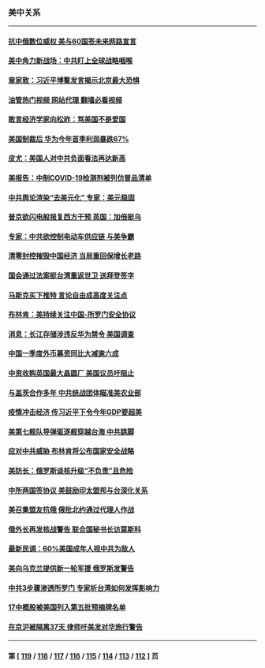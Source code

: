 ### 美中关系
---
#### [抗中俄数位威权 美与60国签未来网路宣言](../../pages/nf1412576/n13722999.md?04291645) 
#### [美中角力新战场：中共盯上全球战略咽喉](../../pages/nf1412576/n13722771.md?04291645) 
#### [章家敦：习近平博鳌发言揭示北京最大恐惧](../../pages/nf1412576/n13722777.md?04291645) 
#### [油管热门视频 网站代理 翻墙必看视频](http://209.222.30.114:81/youtube.html?04291645)
#### [敢言经济学家向松祚：骂美国不是爱国](../../pages/nf1412576/n13722714.md?04291645) 
#### [美国制裁后 华为今年首季利润暴跌67%](../../pages/nf1412576/n13722751.md?04291645) 
#### [皮尤：美国人对中共负面看法再达新高](../../pages/nf1412576/n13722742.md?04291645) 
#### [美报告：中制COVID-19检测剂被列仿冒品清单](../../pages/nf1412576/n13722448.md?04291645) 
#### [中共舆论渲染“去美元化” 专家：美元稳固](../../pages/nf1412576/n13722637.md?04291645) 
#### [普京欲闪电般报复西方干预 英国：加倍挺乌](../../pages/nf1412576/n13722461.md?04291645) 
#### [专家：中共欲控制电动车供应链 与美争霸](../../pages/nf1412576/n13722161.md?04291645) 
#### [清零封控摧毁中国经济 当局重回保增长老路](../../pages/nf1412576/n13721951.md?04291645) 
#### [国会通过法案挺台湾重返世卫 送拜登签字](../../pages/nf1412576/n13722043.md?04291645) 
#### [马斯克买下推特 言论自由成高度关注点](../../pages/nf1412576/n13722017.md?04291645) 
#### [布林肯：美持续关注中国-所罗门安全协议](../../pages/nf1412576/n13721939.md?04291645) 
#### [消息：长江存储涉违反华为禁令 美国调查](../../pages/nf1412576/n13721928.md?04291645) 
#### [中国一季度外币募资同比大减逾六成](../../pages/nf1412576/n13721868.md?04291645) 
#### [中资收购英国最大晶圆厂 美国议员吁阻止](../../pages/nf1412576/n13721835.md?04291645) 
#### [与盖茨合作多年 中共统战团体瞄准美农业部](../../pages/nf1412576/n13721692.md?04291645) 
#### [疫情冲击经济 传习近平下令今年GDP要超美](../../pages/nf1412576/n13721445.md?04291645) 
#### [美第七舰队导弹驱逐舰穿越台海 中共跳脚](../../pages/nf1412576/n13721396.md?04291645) 
#### [应对中共威胁 布林肯将公布国家安全战略](../../pages/nf1412576/n13721192.md?04291645) 
#### [美防长：俄罗斯谈核升级“不负责”且危险](../../pages/nf1412576/n13721193.md?04291645) 
#### [中所两国签协议 美鼓励印太盟邦与台深化关系](../../pages/nf1412576/n13721001.md?04291645) 
#### [美召集盟友抗俄 俄批北约通过代理人作战](../../pages/nf1412576/n13720984.md?04291645) 
#### [俄外长再发核战警告 联合国秘书长访莫斯科](../../pages/nf1412576/n13721026.md?04291645) 
#### [最新民调：60%美国成年人视中共为敌人](../../pages/nf1412576/n13720557.md?04291645) 
#### [美向乌克兰提供新一轮军援 俄罗斯发警告](../../pages/nf1412576/n13720465.md?04291645) 
#### [中共3步骤渗透所罗门 专家析台湾如何发挥影响力](../../pages/nf1412576/n13720339.md?04291645) 
#### [17中概股被美国列入第五批预摘牌名单](../../pages/nf1412576/n13720347.md?04291645) 
#### [在京沪被隔离37天 律师吁美发对华旅行警告](../../pages/nf1412576/n13720436.md?04291645) 

---
#### 第 [ [119](./119.md?04291645) / [118](./118.md?04291645) / [117](./117.md?04291645) / [116](./116.md?04291645) / [115](./115.md?04291645) / [114](./114.md?04291645) / [113](./113.md?04291645) / [112](./112.md?04291645) ] 页
